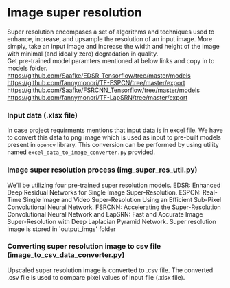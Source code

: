 # Image super resolution
Super resolution encompases a set of algorithms and techniques used to enhance, increase, and upsample the resolution of an input image. More simply, take an input image and increase the width and height of the image with minimal (and ideally zero) degradation in quality. <br>
Get pre-trained model paramters mentioned at below links and copy in to models folder.<br>
https://github.com/Saafke/EDSR_Tensorflow/tree/master/models <br>
https://github.com/fannymonori/TF-ESPCN/tree/master/export <br>
https://github.com/Saafke/FSRCNN_Tensorflow/tree/master/models <br>
https://github.com/fannymonori/TF-LapSRN/tree/master/export <br>

### Input data (.xlsx file)

In case project requirments mentions that input data is in excel file. We have to convert this data to png image which is used as input to pre-built models present in `opencv` library. This conversion can be performed by using utility named `excel_data_to_image_converter.py` provided.

### Image super resolution process (img_super_res_util.py)

We’ll be utilizing four pre-trained super resolution models. EDSR: Enhanced Deep Residual Networks for Single Image Super-Resolution. ESPCN: Real-Time Single Image and Video Super-Resolution Using an Efficient Sub-Pixel Convolutional Neural Network. FSRCNN: Accelerating the Super-Resolution Convolutional Neural Network and LapSRN: Fast and Accurate Image Super-Resolution with Deep Laplacian Pyramid Network. Super resolution image is stored in `output_imgs' folder 

### Converting super resolution image to csv file (image_to_csv_data_converter.py)
Upscaled super resolution image is converted to .csv file. The converted .csv file is used to compare pixel values of input file (.xlsx file). 
